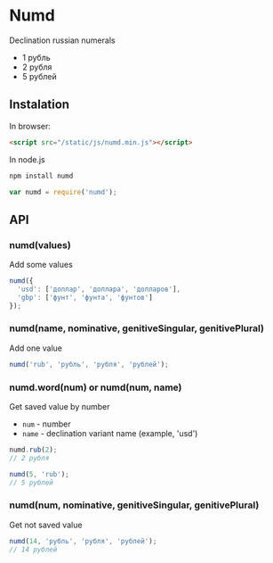 # Numd

  Declination russian numerals

  * 1 рубль
  * 2 рубля
  * 5 рублей

## Instalation

  In browser:

```html
<script src="/static/js/numd.min.js"></script>
```

  In node.js

```sh
npm install numd
```

```js
var numd = require('numd');
```


## API

### numd(values)
  
  Add some values

```js
numd({
  'usd': ['доллар', 'доллара', 'долларов'],
  'gbp': ['фунт', 'фунта', 'фунтов']
});
```

### numd(name, nominative, genitiveSingular, genitivePlural)
  
  Add one value

```js
numd('rub', 'рубль', 'рубля', 'рублей');
```

### numd.word(num) or numd(num, name)

  Get saved value by number

  * `num` - number
  * `name` - declination variant name (example, 'usd')

```js
numd.rub(2);
// 2 рубля

numd(5, 'rub');
// 5 рублей
```

### numd(num, nominative, genitiveSingular, genitivePlural)

  Get not saved value

```js
numd(14, 'рубль', 'рубля', 'рублей');
// 14 рублей
```
